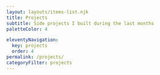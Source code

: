 ```yaml
---
layout: layouts/items-list.njk
title: Projects
subtitle: Side projects I built during the last months
paletteColor: 4

eleventyNavigation:
  key: projects
  order: 4
permalink: /projects/
categoryFilter: projects
---
```

